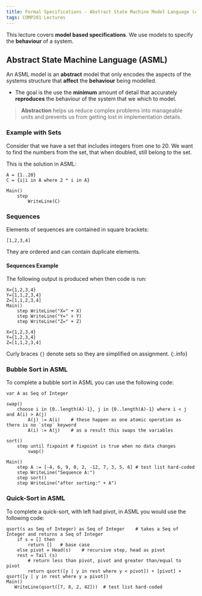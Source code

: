 ```yaml
---
title: Formal Specifications - Abstract State Machine Model Language (ASML)
tags: COMP201 Lectures
---
```

This lecture covers **model based specifications**. We use models to specify the **behaviour** of a system.

## Abstract State Machine Language (ASML)
An ASML model is an **abstract** model that only encodes the aspects of the systems structure that **affect** the **behaviour** being modelled.

* The goal is the use the **minimum** amount of detail that accurately **reproduces** the behaviour of the system that we which to model. 

> **Abstraction** helps us reduce complex problems into manageable units and prevents us from getting lost in implementation details.

### Example with Sets
Consider that we have a set that includes integers from one to 20. We want to find the numbers from the set, that when doubled, still belong to the set.

This is the solution in ASML:

```
A = {1..20}
C = {i|i in A where 2 * i in A}

Main()
	step
		WriteLine(C)
```

### Sequences
Elements of sequences are contained in square brackets:

```
[1,2,3,4]
```

They are ordered and can contain duplicate elements.

#### Sequences Example
The following output is produced when then code is run:

```
X={1,2,3,4}
Y={1,1,2,3,4}
Z=[1,1,2,3,4]
Main()
	step WriteLine("X=" + X)
	step WriteLine("Y=" + Y)
	step WriteLine("Z=" + Z)
```

```
X={1,2,3,4}
Y={1,2,3,4}
Z=[1,1,2,3,4]
```

Curly braces `{}` denote sets so they are simplified on assignment.
{:.info}

### Bubble Sort in ASML
To complete a bubble sort in ASML you can use the following code:

```
var A as Seq of Integer

swap()
	choose i in {0..length(A)-1}, j in {0..length(A)-1} where i < j and A(i) > A(j)
		A(j) := A(i)	# these happen as one atomic operation as there is no `step` keyword
		A(i) := A(j)	# as a result this swaps the variables

sort()
	step until fixpoint	# fixpoint is true when no data changes
		swap()

Main()
	step A := [-4, 6, 9, 0, 2, -12, 7, 3, 5, 6]	# test list hard-coded 
	step WriteLine("Sequence A:")
	step sort()
	step WriteLine("after sorting:" + A")
```

### Quick-Sort in ASML
To complete a quick-sort, with left had pivot, in ASML you would use the following code:

```
qsort(s as Seq of Integer) as Seq of Integer	# takes a Seq of Integer and returns a Seq of Integer
	if s = [] then
		return []	# base case
	else pivot = Head(s)	# recursive step, head as pivot
	rest = Tail (s)
		# return less than pivot, pivot and greater than/equal to pivot
		return qsort([y | y in rest where y < pivot]) + [pivot] + qsort([y | y in rest where y ≥ pivot])
Main() 
   WriteLine(qsort([7, 8, 2, 42]))	# test list hard-coded
	
```